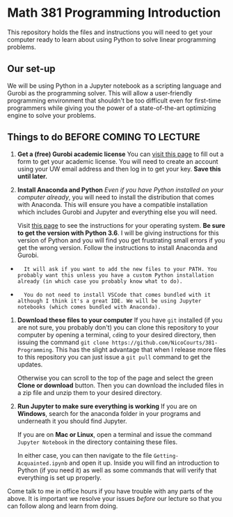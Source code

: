 # Math 381 Programming Introduction

This repository holds the files and instructions you will need to get your computer ready to learn about using Python to solve linear programming problems.

## Our set-up
We will be using Python in a Jupyter notebook as a scripting language and Gurobi as the programming solver. This will allow a user-friendly programming environment that shouldn't be too difficult even for first-time programmers while giving you the power of a state-of-the-art optimizing engine to solve your problems.

## Things to do BEFORE COMING TO LECTURE
1. **Get a (free) Gurobi academic license**
You can [visit this page](http://www.gurobi.com/registration/academic-license-reg) to fill out a form to get your academic license. You will need to create an account using your UW email address and then log in to get your key. **Save this until later.**
1. **Install Anaconda and Python**
*Even if you have Python installed on your computer already*, you will need to install the distribution that comes with Anaconda. This will ensure you have a compatible installation which includes Gurobi and Jupyter and everything else you will need.
    
    Visit [this page](http://www.gurobi.com/downloads/get-anaconda) to see the instructions for your operating system. **Be sure to get the version with Python 3.6**. I will be giving instructions for this version of Python and you will find you get frustrating small errors if you get the wrong version. Follow the instructions to install Anaconda and Gurobi. 
*       It will ask if you want to add the new files to your PATH. You probably want this unless you have a custom Python installation already (in which case you probably know what to do).
*       You do not need to install VSCode that comes bundled with it although I think it's a great IDE. We will be using Jupyter notebooks (which comes bundled with Anaconda).
    
1. **Download these files to your computer**
    If you have `git` installed (if you are not sure, you probably don't) you can clone this repository to your computer by opening a terminal, `cd`ing to your desired directory, then issuing the command `git clone https://github.com/NicoCourts/381-Programming`. This has the slight advantage that when I release more files to this repository you can just issue a `git pull` command to get the updates.
    
    Otherwise you can scroll to the top of the page and select the green **Clone or download** button. Then you can download the included files in a zip file and unzip them to your desired directory.

1. **Run Jupyter to make sure everything is working**
    If you are on **Windows**, search for the anaconda folder in your programs and underneath it you should find Jupyter.
    
    If you are on **Mac or Linux**, open a terminal and issue the command `Jupyter Notebook` in the directory containing these files.
    
    In either case, you can then navigate to the file `Getting-Acquainted.ipynb` and open it up. Inside you will find an introduction to Python (if you need it) as well as some commands that will verify that everything is set up properly.

Come talk to me in office hours if you have trouble with any parts of the above. It is important we resolve your issues *before* our lecture so that you can follow along and learn from doing.
